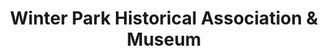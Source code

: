 ---
layout: repo
title: "Winter Park Historical Association & Museum"
id: 1036
permalink: repos/1036/
---